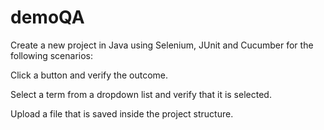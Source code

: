 # demoQA

Create a new project in Java using Selenium, JUnit and Cucumber for the following scenarios:

Click a button and verify the outcome.

Select a term from a dropdown list and verify that it is selected.

Upload a file that is saved inside the project structure.

